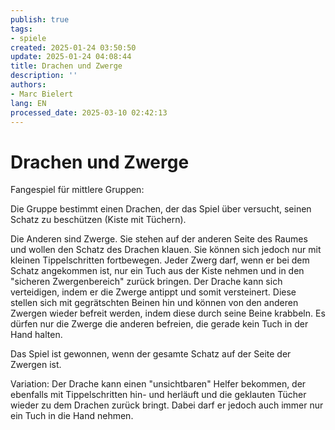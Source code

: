 ```yaml
---
publish: true
tags:
- spiele
created: 2025-01-24 03:50:50
update: 2025-01-24 04:08:44
title: Drachen und Zwerge
description: ''
authors:
- Marc Bielert
lang: EN
processed_date: 2025-03-10 02:42:13
---
```


# Drachen und Zwerge

Fangespiel für mittlere Gruppen:

Die Gruppe bestimmt einen Drachen, der das Spiel über versucht, seinen Schatz zu beschützen (Kiste mit Tüchern).

Die Anderen sind Zwerge. Sie stehen auf der anderen Seite des Raumes und wollen den Schatz des Drachen klauen. Sie können sich jedoch nur mit kleinen Tippelschritten fortbewegen. Jeder Zwerg darf, wenn er bei dem Schatz angekommen ist, nur ein Tuch aus der Kiste nehmen und in den "sicheren Zwergenbereich" zurück bringen. Der Drache kann sich verteidigen, indem er die Zwerge antippt und somit versteinert. Diese stellen sich mit gegrätschten Beinen hin und können von den anderen Zwergen wieder befreit werden, indem diese durch seine Beine krabbeln. Es dürfen nur die Zwerge die anderen befreien, die gerade kein Tuch in der Hand halten.

Das Spiel ist gewonnen, wenn der gesamte Schatz auf der Seite der Zwergen ist.

Variation: Der Drache kann einen "unsichtbaren" Helfer bekommen, der ebenfalls mit Tippelschritten hin- und herläuft und die geklauten Tücher wieder zu dem Drachen zurück bringt. Dabei darf er jedoch auch immer nur ein Tuch in die Hand nehmen.
